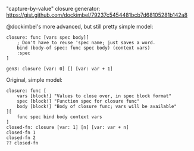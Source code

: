 "capture-by-value" closure generator: https://gist.github.com/dockimbel/79237c5454481bcb7d68105281b142a8

@dockimbel's more advanced, but still pretty simple model:

```
closure: func [vars spec body][
    ; Don't have to reuse 'spec name; just saves a word.
    bind (body-of spec: func spec body) (context vars)
    :spec
]

gen3: closure [var: 0] [] [var: var + 1]
```

Original, simple model:

```
closure: func [
    vars [block!] "Values to close over, in spec block format"
    spec [block!] "Function spec for closure func"
    body [block!] "Body of closure func; vars will be available"
][
    func spec bind body context vars
]
closed-fn: closure [var: 1] [n] [var: var + n]
closed-fn 1
closed-fn 2
?? closed-fn
```